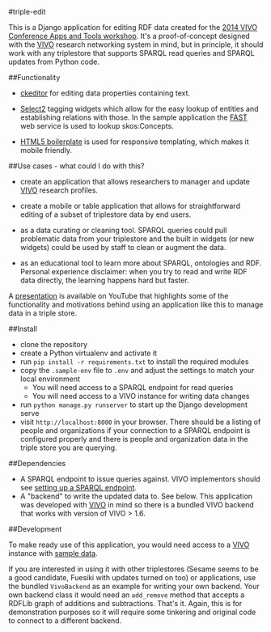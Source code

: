 #triple-edit

This is a Django application for editing RDF data created for the [2014 VIVO Conference Apps and Tools workshop](https://www.etouches.com/ehome/80403/189150/).  It's a proof-of-concept designed with the [VIVO](http://vivoweb.org) research networking system in mind, but in principle, it should work with any triplestore that supports SPARQL read queries and SPARQL updates from Python code.

##Functionality

 * [ckeditor](http://ckeditor.com/) for editing data properties containing text.

 * [Select2](http://ivaynberg.github.io/select2/) tagging widgets which allow for the easy lookup of entities and establishing relations with those.  In the sample application the [FAST](http://fast.oclc.org/searchfast/) web service is used to lookup skos:Concepts.

 * [HTML5 boilerplate](http://www.initializr.com/try) is used for responsive templating, which makes it mobile friendly.

##Use cases - what could I do with this?

 * create an application that allows researchers to manager and update [VIVO](http://vivoweb.org) research profiles.

 * create a mobile or table application that allows for straightforward editing of a subset of triplestore data by end users.

 * as a data curating or cleaning tool.  SPARQL queries could pull problematic data from your triplestore and the built in widgets (or new widgets) could be used by staff to clean or augment the data.

 * as an educational tool to learn more about SPARQL, ontologies and RDF.  Personal experience disclaimer: when you try to read and write RDF data directly, the learning happens hard but faster.

A [presentation](https://www.youtube.com/watch?v=cMprPKBRCl4) is available on YouTube that highlights some of the functionality and motivations behind using an application like this to manage data in a triple store.

##Install

 * clone the repository
 * create a Python virtualenv and activate it
 * run `pip install -r requirements.txt` to install the required modules
 * copy the `.sample-env` file to `.env` and adjust the settings to match your local environment
    * You will need access to a SPARQL endpoint for read queries
    * You will need access to a VIVO instance for writing data changes
 * run `python manage.py runserver` to start up the Django development serve
 * visit `http://localhost:8000` in your browser.  There should be a listing of people and organizations if your connection to a SPARQL endpoint is configured properly and there is people and organization data in the triple store you are querying.

##Dependencies

 * A SPARQL endpoint to issue queries against.  VIVO implementors should see [setting up a SPARQL endpoint](https://wiki.duraspace.org/display/VIVO/Setting+up+a+VIVO+SPARQL+Endpoint).
 * A "backend" to write the updated data to.  See below.  This application was developed with [VIVO](http://vivoweb.org) in mind so there is a bundled VIVO backend that works with version of VIVO > 1.6.

##Development

To make ready use of this application, you would need access to a [VIVO](http://github.com/lawlesst/vivo-vagrant) instance with [sample data](http://github.com/lawlesst/vivo-sample-data).

If you are interested in using it with other triplestores (Sesame seems to be a good candidate, Fuesiki with updates turned on too) or applications, use the bundled `VivoBackend` as an example for writing your own backend.  Your own backend class it would need an `add_remove` method that accepts a RDFLib graph of additions and subtractions.  That's it.  Again, this is for demonstration purposes so it will require some tinkering and original code to connect to a different backend.

